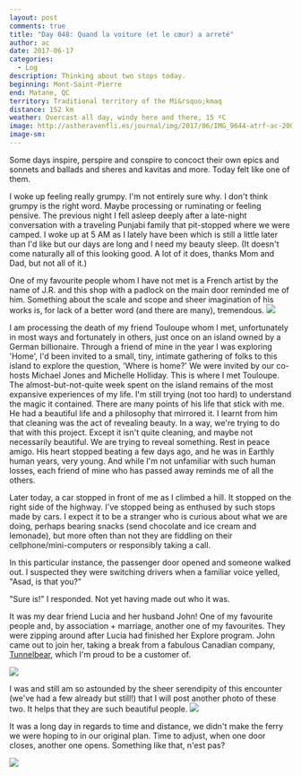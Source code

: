 ```yaml
---
layout: post
comments: true
title: "Day 048: Quand la voiture (et le cœur) a arreté"
author: ac
date: 2017-06-17
categories:
  - Log
description: Thinking about two stops today.
beginning: Mont-Saint-Pierre
end: Matane, QC
territory: Traditional territory of the Mi&rsquo;kmaq 
distance: 152 km
weather: Overcast all day, windy here and there, 15 ºC
image: http://astheravenfli.es/journal/img/2017/06/IMG_9644-atrf-ac-2000-web.jpg
image-sm:
---
```


Some days inspire, perspire and conspire to concoct their own epics and sonnets and ballads and sheres and kavitas and more. Today felt like one of them. 

I woke up feeling really grumpy. I'm not entirely sure why. I don't think grumpy is the right word. Maybe processing or ruminating or feeling pensive. The previous night I fell asleep deeply after a late-night conversation with a traveling Punjabi family that pit-stopped where we were camped. I woke up at 5 AM as I lately have been which is still a little later than I'd like but our days are long and I need my beauty sleep. (It doesn't come naturally all of this looking good. A lot of it does, thanks Mom and Dad, but not all of it.)

One of my favourite people whom I have not met is a French artist by the name of J.R. and this shop with a padlock on the main door reminded me of him. Something about the scale and scope and sheer imagination of his works is, for lack of a better word (and there are many), tremendous.
<img src="http://astheravenfli.es/journal/img/2017/06/IMG_9638-atrf-ac-2000-web.jpg">

I am processing the death of my friend Touloupe whom I met, unfortunately in most ways and fortunately in others, just once on an island owned by a German billionaire. Through a friend of mine in the year I was exploring 'Home', I'd been invited to a small, tiny, intimate gathering of folks to this island to explore the question, 'Where is home?' We were invited by our co-hosts Michael Jones and Michelle Holliday. This is where I met Touloupe. The almost-but-not-quite week spent on the island remains of the most expansive experiences of my life. I'm still trying (not too hard) to understand the magic it contained. There are many points of his life that stick with me. He had a beautiful life and a philosophy that mirrored it. I learnt from him that cleaning was the act of revealing beauty. In a way, we're trying to do that with this project. Except it isn't quite cleaning, and maybe not necessarily beautiful. We are trying to reveal something. Rest in peace amigo. His heart stopped beating a few days ago, and he was in Earthly human years, very young. And while I'm not unfamiliar with such human losses, each friend of mine who has passed away reminds me of all the others.

Later today, a car stopped in front of me as I climbed a hill. It stopped on the right side of the highway. I've stopped being as enthused by such stops made by cars. I expect it to be a stranger who is curious about what we are doing, perhaps bearing snacks (send chocolate and ice cream and lemonade), but more often than not they are fiddling on their cellphone/mini-computers or responsibly taking a call. 

In this particular instance, the passenger door opened and someone walked out. I suspected they were switching drivers when a familiar voice yelled, "Asad, is that you?"

"Sure is!" I responded. Not yet having made out who it was. 

It was my dear friend Lucia and her husband John! One of my favourite people and, by association + marriage, another one of my favourites. They were zipping around after Lucia had finished her Explore program. John came out to join her, taking a break from a fabulous Canadian company, [Tunnelbear](), which I'm proud to be a customer of.

<img src="http://astheravenfli.es/journal/img/2017/06/IMG_9647-atrf-ac-2000-web.jpg">

I was and still am so astounded by the sheer serendipity of this encounter (we've had a few already but still!) that I will post another photo of these two. It helps that they are such beautiful people.
<img src="http://astheravenfli.es/journal/img/2017/06/IMG_9648-atrf-ac-2000-web.jpg">

It was a long day in regards to time and distance, we didn't make the ferry we were hoping to in our original plan. Time to adjust, when one door closes, another one opens. Something like that, n'est pas?

<img src="http://astheravenfli.es/journal/img/2017/06/IMG_3777-atrf-jcr-2000-web.jpg">